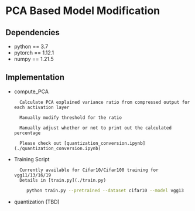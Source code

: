 # PCA Based Model Modification

## Dependencies

- python == 3.7
- pytorch == 1.12.1
- numpy == 1.21.5


## Implementation

- compute_PCA

        Calculate PCA explained variance ratio from compressed output for each activation layer
        
        Manually modify threshold for the ratio
        
        Manually adjust whether or not to print out the calculated percentage
        
        Please check out [quantization_conversion.ipynb](./quantization_conversion.ipynb)

- Training Script
        
        Currently available for Cifar10/Cifar100 training for vgg11/13/16/19
        Details in [train.py](./train.py)
        
``` bash
        python train.py --pretrained --dataset cifar10 --model vgg13
```


- quantization (TBD)



